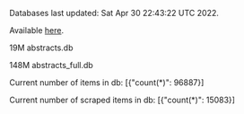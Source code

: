 Databases last updated: Sat Apr 30 22:43:22 UTC 2022. 

Available [here](https://github.com/cbeauhilton/ash-db/releases).


19M	abstracts.db

148M	abstracts_full.db

Current number of items in db:
[{"count(*)": 96887}]

Current number of scraped items in db:
[{"count(*)": 15083}]
